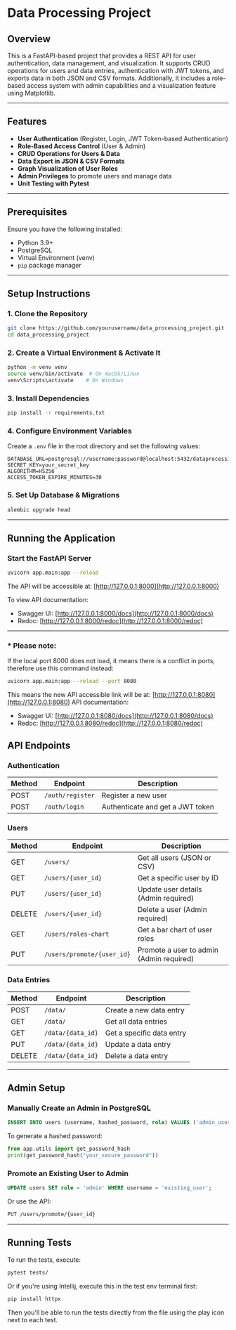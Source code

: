 # Data Processing Project

## Overview
This is a FastAPI-based project that provides a REST API for user authentication, data management, and visualization. It supports CRUD operations for users and data entries, authentication with JWT tokens, and exports data in both JSON and CSV formats. Additionally, it includes a role-based access system with admin capabilities and a visualization feature using Matplotlib.

---

## Features
- **User Authentication** (Register, Login, JWT Token-based Authentication)
- **Role-Based Access Control** (User & Admin)
- **CRUD Operations for Users & Data**
- **Data Export in JSON & CSV Formats**
- **Graph Visualization of User Roles**
- **Admin Privileges** to promote users and manage data
- **Unit Testing with Pytest**

---

## Prerequisites
Ensure you have the following installed:

- Python 3.9+
- PostgreSQL
- Virtual Environment (venv)
- `pip` package manager

---

## Setup Instructions
### 1. Clone the Repository
```bash
git clone https://github.com/yourusername/data_processing_project.git
cd data_processing_project
```

### 2. Create a Virtual Environment & Activate It
```bash
python -m venv venv
source venv/bin/activate  # On macOS/Linux
venv\Scripts\activate    # On Windows
```

### 3. Install Dependencies
```bash
pip install -r requirements.txt
```

### 4. Configure Environment Variables
Create a `.env` file in the root directory and set the following values:
```
DATABASE_URL=postgresql://username:password@localhost:5432/dataprocessing
SECRET_KEY=your_secret_key
ALGORITHM=HS256
ACCESS_TOKEN_EXPIRE_MINUTES=30
```

### 5. Set Up Database & Migrations
```bash
alembic upgrade head
```

---

## Running the Application
### Start the FastAPI Server
```bash
uvicorn app.main:app --reload
```

The API will be accessible at: [http://127.0.0.1:8000](http://127.0.0.1:8000)

To view API documentation:
- Swagger UI: [http://127.0.0.1:8000/docs](http://127.0.0.1:8000/docs)
- Redoc: [http://127.0.0.1:8000/redoc](http://127.0.0.1:8000/redoc)

---
### * Please note:
If the local port 8000 does not load, it means there is a conflict in ports, therefore use this command instead:
```bash
uvicorn app.main:app --reload --port 8080
```
This means the new API accessible link will be at: [http://127.0.0.1:8080](http://127.0.0.1:8080)
API documentation:
- Swagger UI: [http://127.0.0.1:8080/docs](http://127.0.0.1:8080/docs)
- Redoc: [http://127.0.0.1:8080/redoc](http://127.0.0.1:8080/redoc)

## API Endpoints
### **Authentication**
| Method | Endpoint | Description |
|--------|---------|-------------|
| POST | `/auth/register` | Register a new user |
| POST | `/auth/login` | Authenticate and get a JWT token |

### **Users**
| Method | Endpoint | Description |
|--------|---------|-------------|
| GET | `/users/` | Get all users (JSON or CSV) |
| GET | `/users/{user_id}` | Get a specific user by ID |
| PUT | `/users/{user_id}` | Update user details (Admin required) |
| DELETE | `/users/{user_id}` | Delete a user (Admin required) |
| GET | `/users/roles-chart` | Get a bar chart of user roles |
| PUT | `/users/promote/{user_id}` | Promote a user to admin (Admin required) |

### **Data Entries**
| Method | Endpoint | Description |
|--------|---------|-------------|
| POST | `/data/` | Create a new data entry |
| GET | `/data/` | Get all data entries |
| GET | `/data/{data_id}` | Get a specific data entry |
| PUT | `/data/{data_id}` | Update a data entry |
| DELETE | `/data/{data_id}` | Delete a data entry |

---

## Admin Setup
### **Manually Create an Admin in PostgreSQL**
```sql
INSERT INTO users (username, hashed_password, role) VALUES ('admin_user', '<hashed_password>', 'admin');
```
To generate a hashed password:
```python
from app.utils import get_password_hash
print(get_password_hash("your_secure_password"))
```

### **Promote an Existing User to Admin**
```sql
UPDATE users SET role = 'admin' WHERE username = 'existing_user';
```
Or use the API:
```bash
PUT /users/promote/{user_id}
```

---

## Running Tests
To run the tests, execute:
```bash
pytest tests/
```
Or if you're using Intellij, execute this in the test env terminal first:
```bash
pip install httpx
```
Then you'll be able to run the tests directly from the file using the play icon next to each test.
